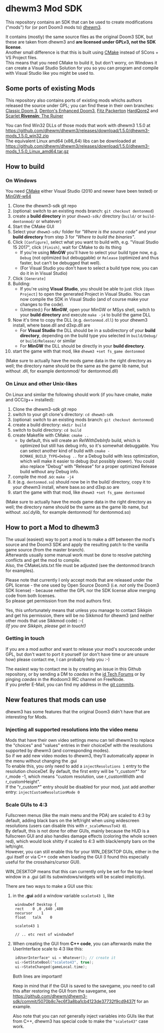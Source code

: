 # dhewm3 Mod SDK

This repository contains an SDK that can be used to create modifications ("mods")
for (or port Doom3 mods to) [dhewm3](https://dhewm3.org).

It contains (mostly) the same source files as the original Doom3 SDK, but these
are taken from dhewm3 and **are licensed under GPLv3, not the SDK license**.  
Another small difference is that this is built using [CMake](https://cmake.org/)
instead of SCons + VS Project files.  
This means that you need CMake to build it, but don't worry, on Windows it can
create a Visual Studio Solution for you so you can program and compile with
Visual Studio like you might be used to.

## Some ports of existing Mods

This repository also contains ports of existing mods whichs authors released
the source under GPL; you can find these in their own branches:
[Classic Doom 3](https://github.com/dhewm/dhewm3-sdk/tree/cdoom),
[Denton's Enhanced Doom3](https://github.com/dhewm/dhewm3-sdk/tree/dentonmod),
[Fitz Packerton](https://github.com/dhewm/dhewm3-sdk/tree/fitz)
[HardQore2](https://github.com/dhewm/dhewm3-sdk/tree/hardqore2) and
[Scarlet **Rivensin**: The Ruiner](https://github.com/dhewm/dhewm3-sdk/tree/rivensin)

You can find Win32 DLLs of those mods that work with dhewm3 1.5.0 at https://github.com/dhewm/dhewm3/releases/download/1.5.0/dhewm3-mods_1.5.0_win32.zip  
The equivalent Linux amd64 (x86_64) libs can be downloaded at https://github.com/dhewm/dhewm3/releases/download/1.5.0/dhewm3-mods_1.5.0_Linux_amd64.tar.gz

## How to build

### On Windows

You need [CMake](https://cmake.org/) either Visual Studio (2010 and newer have been tested) or [MinGW-w64](https://mingw-w64.org/)

1. Clone the dhewm3-sdk git repo
2. (optional: switch to an existing mods branch: `git checkout dentonmod`)
3. create a **build directory** in your `dhewm3-sdk/` directory (`build/` or `build-dentonmod/` or whatever)
4. Start the CMake GUI
5. Select your `dhewm3-sdk/` folder for *"Where is the source code"* and your  
   **build directory** from step 3 for *"Where to build the binaries"*.
6. Click `[Configure]`, select what you want to build with, e.g. "Visual Studio 15 2017", click `[Finish]`, wait for CMake to do its thing
   - If you're using **MinGW** you'll have to select your build type now, e.g. `Debug` (not optimized but debuggable) or `Release` (optimized and thus faster, but can't be debugged that well).
   - (For Visual Studio you don't have to select a build type now, you  can do it in in Visual Studio)
7. Click `[Generate]`
8. Building:
   * If you're using **Visual Studio**, you should be able to just click `[Open Project]` to open the generated Project in Visual Studio. You can now compile the SDK in Visual Studio (and of course make your changes to the code).
   * (Untested:) For **MinGW**, open your MinGW or MSys shell, switch to your **build directory** and execute `make -j4` to build the game DLL
9. Now it's time to copy the DLL (e.g. `dentonmod.dll`) to your dhewm3 install, where base.dll and d3xp.dll are
   - For **Visual Studio** the DLL should be in a subdirectory of your **build directory**, depending on the build type you selected in `build/Debug/` or `build/Release/` or similar
   - For **MinGW** the DLL should be directly in your **build directory**.
10. start the game with that mod, like `dhewm3 +set fs_game dentonmod`

(Make sure to actually have the mods game data in the right directory as well;
the directory name should be the same as the game lib name, but without .dll,
for example dentonmod/ for dentonmod.dll)

### On Linux and other Unix-likes

On Linux and similar the following should work (if you have cmake, make and GCC/g++ installed):
1. Clone the dhewm3-sdk git repo
2. switch to your git clone's directory: `cd dhewm3-sdk`
3. (optional: switch to an existing mods branch: `git checkout dentonmod`)
4. create a build directory: `mkdir build`
5. switch to build directory: `cd build`
6. create Makefile with CMake: `cmake ..`
   - by default, this will create an *RelWithDebInfo* build, which is optimized but still has debug info, so it's somewhat debuggable. You can select another kind of build with `cmake -DCMAKE_BUILD_TYPE=Debug ..` for a Debug build with less optimization, which will make it easier to debug (but possibly slower). You could also replace "Debug" with "Release" for a proper optimized Release build without any Debug info.
7. compile the mod .so: `make -j4`
8. it (e.g. `dentonmod.so`) should now be in the build/ directory,
   copy it to your dhewm3 install, where base.so and d3xp.so are
9. start the game with that mod, like `dhewm3 +set fs_game dentonmod`

(Make sure to actually have the mods game data in the right directory as well;
the directory name should be the same as the game lib name, but without .so/.dylib,
for example dentonmod/ for dentonmod.so)

## How to port a Mod to dhewm3

The usual (easiest) way to port a mod is to make a diff between the mod's source
and the Doom3 SDK and apply the resulting patch to the vanilla game source (from the master branch).  
Afterwards usually some manual work must be done to resolve patching conflicts and get the mod to compile.  
Also, the CMakeLists.txt file must be adjusted (see the dentonmod branch for examples).

Please note that currently I only accept mods that are released under the
GPL license - the one used by Open Source Doom3 (i.e. *not* only the Doom3 SDK license) -
because neither the GPL nor the SDK license allow merging code from both licenses.  
So please get permission from the mod authors first.

Yes, this unfortunately means that unless you manage to contact Sikkpin and get
his permission, there will be no Sikkmod for dhewm3 (and neither other mods that
use Sikkmod code) :-(  
*(If you are Sikkpin, please get in touch!)*

### Getting in touch

If you are a mod author and want to release your mod's sourcecode under GPL,
but don't want to port it yourself (or don't have time or are unsure how)
please contact me, I can probably help you :-)

The easiest way to contact me is by creating an issue in this Github repository,
or by sending a DM to *caedes* in the [id Tech Forums](http://idtechforums.fuzzylogicinc.com/)
or by pinging *caedes* in the #iodoom3 IRC channel on FreeNode.  
If you prefer E-Mail, you can find my address in the [git commits](https://github.com/dhewm/dhewm3-sdk/commit/b7d77c468a42892fa3c03a9ce0683916a110e8db.patch).

## New features that mods can use

dhewm3 has some features that the original Doom3 didn't have that are interesting for Mods.

### Injecting all supported resolutions into the video menu

Mods that have their own video settings menu can tell dhewm3 to replace
the "choices" and "values" entries in their choiceDef with the
resolutions supported by dhewm3 (and corresponding modes).  
So if we add new video modes to dhewm3, they'll automatically appear in
the menu without changing the .gui  
To enable this, you only need to add a `injectResolutions 1`
entry to the resolution choiceDef. By default, the first entry will
be "r_custom*" for r_mode -1, which means "custom resolution, use
r_customWidth and r_customHeight".  
If the "r_custom*" entry should be disabled for your mod, just add another entry:
`injectCustomResolutionMode 0`

### Scale GUIs to 4:3

Fullscreen menus (like the main menu and the PDA) are scaled to 4:3 by default, adding black bars on the left/right when using widescreen resolutions (users can disable this with `r_scaleMenusTo43 0`).  
By default, this is not done for other GUIs, mainly because the HUD is a fullscreen GUI and also handles damage effects (coloring the whole screen red), which would look shitty if scaled to 4:3 with black/empty bars on the left/right.  
However, you can still enable this for your WIN_DESKTOP GUIs, either in the .gui itself or via C++ code when loading the GUI (I found this especially useful for the crosshairs/cursor GUI).

WIN_DESKTOP means that this can currently only be set for the top-level window in a .gui (all its subwindows/widgets will be scaled implicitly).

There are two ways to make a GUI use this:
1. in the **.gui** add a window variable `scaleto43 1`, like
   ```
	windowDef Desktop {
	rect	0 ,0 ,640 ,480
	nocursor	1
	float	talk 	0

	scaleto43 1

	// .. etc rest of windowDef
   ```

2. When creating the GUI from **C++ code**, you can afterwards make the
   UserInterface scale to 4:3 like this:
   ```c++
    idUserInterface* ui = Whatever(); // create it
    ui->SetStateBool("scaleto43", true);
    ui->StateChanged(gameLocal.time);
   ```
   Both lines are important!  
   
   Keep in mind that if the GUI is saved to the savegame, you need to call this after restoring the GUI from the savegame,
   see https://github.com/dhewm/dhewm3-sdk/commit/5070b8c7ec6f3a8ba1cb4123de37732f9cd9437f for an example.
   
   Also note that you can *not* generally inject variables into GUIs like that from C++, dhewm3 has special code to make the `"scaleto43"` case work.
